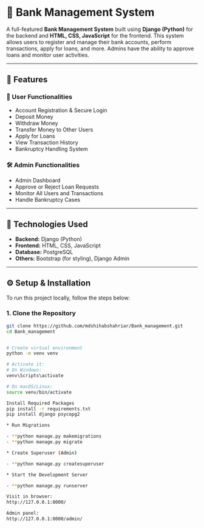 # 🏦 Bank Management System

A full-featured **Bank Management System** built using **Django (Python)** for the backend and **HTML, CSS, JavaScript** for the frontend. This system allows users to register and manage their bank accounts, perform transactions, apply for loans, and more. Admins have the ability to approve loans and monitor user activities.

---

## 🚀 Features

### 👤 User Functionalities
- Account Registration & Secure Login
- Deposit Money
- Withdraw Money
- Transfer Money to Other Users
- Apply for Loans
- View Transaction History
- Bankruptcy Handling System

### 🛠️ Admin Functionalities
- Admin Dashboard
- Approve or Reject Loan Requests
- Monitor All Users and Transactions
- Handle Bankruptcy Cases

---

## 🧰 Technologies Used

- **Backend:** Django (Python)
- **Frontend:** HTML, CSS, JavaScript
- **Database:** PostgreSQL
- **Others:** Bootstrap (for styling), Django Admin

---

## ⚙️ Setup & Installation

To run this project locally, follow the steps below:

### 1. Clone the Repository
```bash
git clone https://github.com/mdshihabshahriar/Bank_management.git
cd Bank_management


# Create virtual environment
python -m venv venv

# Activate it:
# On Windows:
venv\Scripts\activate

# On macOS/Linux:
source venv/bin/activate

Install Required Packages
pip install -r requirements.txt
pip install django psycopg2

* Run Migrations

- **python manage.py makemigrations
- **python manage.py migrate

* Create Superuser (Admin)

- **python manage.py createsuperuser

* Start the Development Server

- **python manage.py runserver

Visit in browser:
http://127.0.0.1:8000/

Admin panel:
http://127.0.0.1:8000/admin/
